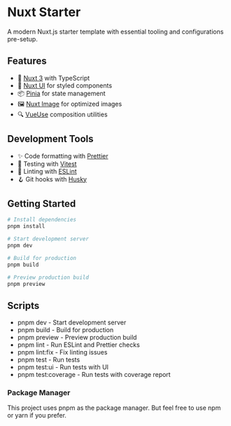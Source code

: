 # Nuxt Starter
A modern Nuxt.js starter template with essential tooling and configurations pre-setup.

## Features
- 🚀 [Nuxt 3](https://nuxt.com/) with TypeScript
- 🎨 [Nuxt UI](https://ui.nuxt.com/) for styled components
- 📦 [Pinia](https://pinia.vuejs.org/) for state management
- 🖼️ [Nuxt Image](https://image.nuxt.com/) for optimized images
- 🔍 [VueUse](https://vueuse.org/) composition utilities

## Development Tools
- ✨ Code formatting with [Prettier](https://prettier.io/)
- 🧪 Testing with [Vitest](https://vitest.dev/)
- 📝 Linting with [ESLint](https://eslint.org/)
- 🪝 Git hooks with [Husky](https://typicode.github.io/husky/)

## Getting Started

```bash
# Install dependencies
pnpm install

# Start development server
pnpm dev

# Build for production
pnpm build

# Preview production build
pnpm preview
```

## Scripts
- pnpm dev - Start development server
- pnpm build - Build for production
- pnpm preview - Preview production build
- pnpm lint - Run ESLint and Prettier checks
- pnpm lint:fix - Fix linting issues
- pnpm test - Run tests
- pnpm test:ui - Run tests with UI
- pnpm test:coverage - Run tests with coverage report

### Package Manager
This project uses pnpm as the package manager. But feel free to use npm or yarn if you prefer.